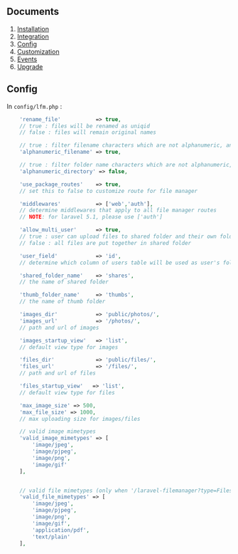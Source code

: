 ## Documents

  1. [Installation](https://github.com/UniSharp/laravel-filemanager/blob/master/docs/installation.md)
  1. [Integration](https://github.com/UniSharp/laravel-filemanager/blob/master/docs/integration.md)
  1. [Config](https://github.com/UniSharp/laravel-filemanager/blob/master/docs/config.md)
  1. [Customization](https://github.com/UniSharp/laravel-filemanager/blob/master/docs/customization.md)
  1. [Events](https://github.com/UniSharp/laravel-filemanager/blob/master/docs/events.md)
  1. [Upgrade](https://github.com/UniSharp/laravel-filemanager/blob/master/docs/upgrade.md)

## Config
    
In `config/lfm.php` :

```php
    'rename_file'           => true,
    // true : files will be renamed as uniqid
    // false : files will remain original names

    // true : filter filename characters which are not alphanumeric, and replace them with '_'
    'alphanumeric_filename' => true,

    // true : filter folder name characters which are not alphanumeric, and replace them with '_'
    'alphanumeric_directory' => false,

    'use_package_routes'    => true,
    // set this to false to customize route for file manager

    'middlewares'           => ['web','auth'],
    // determine middlewares that apply to all file manager routes
    // NOTE: for laravel 5.1, please use ['auth']

    'allow_multi_user'      => true,
    // true : user can upload files to shared folder and their own folder
    // false : all files are put together in shared folder

    'user_field'            => 'id',
    // determine which column of users table will be used as user's folder name

    'shared_folder_name'    => 'shares',
    // the name of shared folder

    'thumb_folder_name'     => 'thumbs',
    // the name of thumb folder

    'images_dir'            => 'public/photos/',
    'images_url'            => '/photos/',
    // path and url of images

    'images_startup_view'   => 'list',
    // default view type for images

    'files_dir'             => 'public/files/',
    'files_url'             => '/files/',
    // path and url of files

    'files_startup_view'   => 'list',
    // default view type for files

    'max_image_size' => 500,
    'max_file_size' => 1000,
    // max uploading size for images/files

    // valid image mimetypes
    'valid_image_mimetypes' => [
        'image/jpeg',
        'image/pjpeg',
        'image/png',
        'image/gif'
    ],


    // valid file mimetypes (only when '/laravel-filemanager?type=Files')
    'valid_file_mimetypes' => [
        'image/jpeg',
        'image/pjpeg',
        'image/png',
        'image/gif',
        'application/pdf',
        'text/plain'
    ],
```
